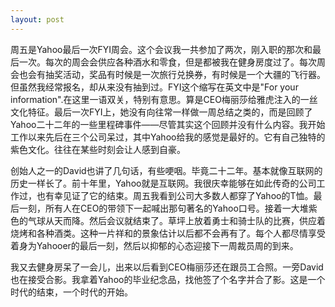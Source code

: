 ```yaml
---
layout: post
---
```


周五是Yahoo最后一次FYI周会。这个会议我一共参加了两次，刚入职的那次和最后一次。每次的周会会供应各种酒水和零食，但是都被我在健身房度过了。每次周会也会有抽奖活动，奖品有时候是一次旅行兑换券，有时候是一个大疆的飞行器。但虽然我经常报名，却从来没有抽到过。FYI这个缩写在英文中是"For your information".在这里一语双关，特别有意思。算是CEO梅丽莎给雅虎注入的一丝文化特征。最后一次FYI上，她没有向往常一样做一周总结之类的，而是回顾了Yahoo二十二年的一些里程碑事件——尽管其实这个回顾并没有什么内容。我开始工作以来先后在三个公司呆过，其中Yahoo给我的感觉是最好的。它有自己独特的紫色文化。往往在某些时刻会让人感到自豪。

创始人之一的David也讲了几句话，有些哽咽。毕竟二十二年。基本就像互联网的历史一样长了。前十年里，Yahoo就是互联网。我很庆幸能够在如此传奇的公司工作过，也有幸见证了它的结束。周五我看到公司大多数人都穿了Yahoo的T恤。最后一刻，所有人在CEO的带领下一起喊出那句著名的Yahoo口号。接着一大堆紫色的气球从天而降。然后会议就结束了。草坪上放着勇士和骑士队的比赛，供应着烧烤和各种酒类。这种一片祥和的景象估计以后都不会再有了。每个人都尽情享受着身为Yahooer的最后一刻，然后以抑郁的心态迎接下一周裁员周的到来。

我又去健身房呆了一会儿，出来以后看到CEO梅丽莎还在跟员工合照。一旁David也在接受合影。我拿着Yahoo的毕业纪念品，找他签了个名字并合了影。这是一个时代的结束，一个时代的开始。
